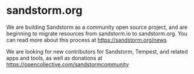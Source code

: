 # sandstorm.org
We are building Sandstorm as a community open source project, and are beginning to migrate resources from sandstorm.io to sandstorm.org. You can read more about this process at https://sandstorm.org/news

We are looking for new contributors for Sandstorm, Tempest, and related apps and tools, as well as donations at https://opencollective.com/sandstormcommunity
